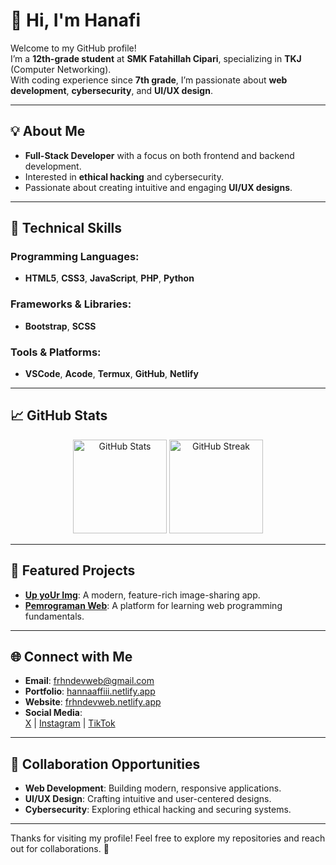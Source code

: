 # 👋 Hi, I'm Hanafi  

Welcome to my GitHub profile!  
I’m a **12th-grade student** at **SMK Fatahillah Cipari**, specializing in **TKJ** (Computer Networking).  
With coding experience since **7th grade**, I’m passionate about **web development**, **cybersecurity**, and **UI/UX design**.  

---

## 💡 About Me  

- **Full-Stack Developer** with a focus on both frontend and backend development.  
- Interested in **ethical hacking** and cybersecurity.  
- Passionate about creating intuitive and engaging **UI/UX designs**.  

---

## 🔧 Technical Skills  

### Programming Languages:  
- **HTML5**, **CSS3**, **JavaScript**, **PHP**, **Python**  

### Frameworks & Libraries:  
- **Bootstrap**, **SCSS**  

### Tools & Platforms:  
- **VSCode**, **Acode**, **Termux**, **GitHub**, **Netlify**  

---

## 📈 GitHub Stats  

<div align="center">  
  <img src="https://github-readme-stats.vercel.app/api?username=frhndevweb&show_icons=true&theme=github_dark&hide_border=true" alt="GitHub Stats" height="150px" />  
  <img src="https://github-readme-streak-stats.herokuapp.com/?user=frhndevweb&theme=github_dark&hide_border=true" alt="GitHub Streak" height="150px" />  
</div>  

---

## 📌 Featured Projects  

- **[Up yoUr Img](https://github.com/frhndevweb/Upuimg)**: A modern, feature-rich image-sharing app.  
- **[Pemrograman Web](https://github.com/frhndevweb/Pemrograman-Web)**: A platform for learning web programming fundamentals.  

---

## 🌐 Connect with Me  

- **Email**: [frhndevweb@gmail.com](mailto:frhndevweb@gmail.com)  
- **Portfolio**: [hannaaffiii.netlify.app](https://hannaaffiii.netlify.app)  
- **Website**: [frhndevweb.netlify.app](https://frhndevweb.netlify.app)  
- **Social Media**:  
  [X](https://x.com/hannaaffiii) | [Instagram](https://instagram.com/hannaaffiii) | [TikTok](https://tiktok.com/@hannaaffiii)  

---

## 🤝 Collaboration Opportunities  

- **Web Development**: Building modern, responsive applications.  
- **UI/UX Design**: Crafting intuitive and user-centered designs.  
- **Cybersecurity**: Exploring ethical hacking and securing systems.  

---

Thanks for visiting my profile! Feel free to explore my repositories and reach out for collaborations. 🚀  
